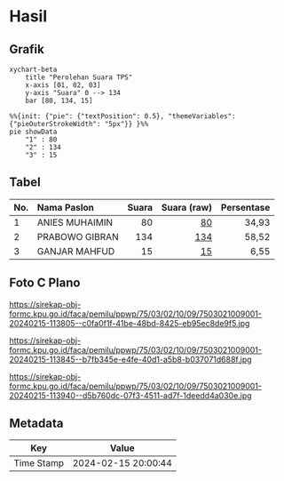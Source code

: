# Hasil

## Grafik

```mermaid
xychart-beta
    title "Perolehan Suara TPS"
    x-axis [01, 02, 03]
    y-axis "Suara" 0 --> 134
    bar [80, 134, 15]
```

```mermaid
%%{init: {"pie": {"textPosition": 0.5}, "themeVariables": {"pieOuterStrokeWidth": "5px"}} }%%
pie showData
    "1" : 80
    "2" : 134
    "3" : 15
```

## Tabel

| No. | Nama Paslon    | Suara | Suara (raw) | Persentase |
|:--- |:-------------- | -----:| -----------:| ----------:|
| 1   | ANIES MUHAIMIN | 80    | [80][p-1]   | 34,93      |
| 2   | PRABOWO GIBRAN | 134   | [134][p-2]  | 58,52      |
| 3   | GANJAR MAHFUD  | 15    | [15][p-3]   | 6,55       |


[p-1]: https://github.com/gigit-pemilu/pemilu-2024-75-gorontalo/blob/main/pilpres/hitung-suara/sub/75-gorontalo/sub/03-bone-bolango/sub/02-kabila/sub/1009-olohuta/sub/001-tps/sub/paslon-1.txt
[p-2]: https://github.com/gigit-pemilu/pemilu-2024-75-gorontalo/blob/main/pilpres/hitung-suara/sub/75-gorontalo/sub/03-bone-bolango/sub/02-kabila/sub/1009-olohuta/sub/001-tps/sub/paslon-2.txt
[p-3]: https://github.com/gigit-pemilu/pemilu-2024-75-gorontalo/blob/main/pilpres/hitung-suara/sub/75-gorontalo/sub/03-bone-bolango/sub/02-kabila/sub/1009-olohuta/sub/001-tps/sub/paslon-3.txt

## Foto C Plano

https://sirekap-obj-formc.kpu.go.id/faca/pemilu/ppwp/75/03/02/10/09/7503021009001-20240215-113805--c0fa0f1f-41be-48bd-8425-eb95ec8de9f5.jpg

https://sirekap-obj-formc.kpu.go.id/faca/pemilu/ppwp/75/03/02/10/09/7503021009001-20240215-113845--b7fb345e-e4fe-40d1-a5b8-b037071d688f.jpg

https://sirekap-obj-formc.kpu.go.id/faca/pemilu/ppwp/75/03/02/10/09/7503021009001-20240215-113940--d5b760dc-07f3-4511-ad7f-1deedd4a030e.jpg


## Metadata

| Key        | Value               |
| ---------- | ------------------- |
| Time Stamp | 2024-02-15 20:00:44 |



